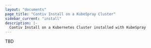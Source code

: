 ```yaml
---
layout: "documents"
page_title: "Contiv Install on a KubeSpray Cluster"
sidebar_current: "install"
description: |-
  Contiv Install on a Kubernetes Cluster installed with KubeSpray
---
```



TBD